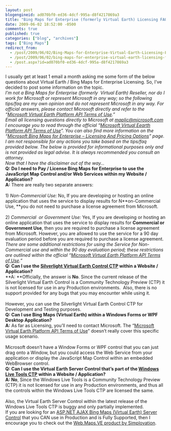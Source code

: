 ```yaml
---
layout: post
blogengineid: ad070bf0-ed36-4dcf-995a-d8f4217869a3
title: "Bing Maps for Enterprise (formerly Virtual Earth) Licensing FAQ"
date: 2009-06-02 18:52:00 -0500
comments: true
published: true
categories: ["blog", "archives"]
tags: ["Bing Maps"]
redirect_from: 
  - /post/2009/06/02/Bing-Maps-for-Enterprise-Virtual-Earth-Licensing-FAQ-Questions
  - /post/2009/06/02/bing-maps-for-enterprise-virtual-earth-licensing-faq-questions
  - /post.aspx?id=ad070bf0-ed36-4dcf-995a-d8f4217869a3
---
```

<!-- more -->

I usually get at least 1 email a month asking me some form of the below questions about Virtual Earth / Bing Maps for Enterprise Licensing. So, I’ve decided to post some information on the topic.  
<em>I’m not a Bing Maps for Enterprise (formerly&#160; Virtual Earth) Reseller, nor do I work for Microsoft or represent Microsoft in any way; so the following tips/faq are my own opinion and do not represent Microsoft in any way. For official answers, please contact Microsoft directly and refer to the “<a href="http://www.microsoft.com/maps/product/terms.html" target="_blank">Microsoft Virtual Earth Platform API Terms of Use</a>.”</em>  
<em>Email all licensing questions directly to Microsoft at <a href="mailto:maplic@microsoft.com">maplic@microsoft.com</a></em>  
<em>I encourage you to read through the official “<a href="http://www.microsoft.com/maps/product/terms.html" target="_blank">Microsoft Virtual Eearth Platform API Terms of Use</a>”. You can also find more information on the “<a href="http://www.microsoft.com/maps/product/licensing.aspx" target="_blank">Microsoft Bing Maps for Enterprise – Licensing And Pricing Options</a>” page.</em>  
<em>I am not responsible for any actions you take based on the tips/faq provided below. The below is provided for informational purposes only and is not provided as legal advise. It is always recommended you consult an attorney.</em>  
<em>Now that I have the disclaimer out of the way…</em>  
**Q: Do I need to Pay / License Bing Maps for Enterprise to use the JavaScript Map Control and/or Web Services within my Website / Application?**  
**A:** There are really two separate answers:&#160; <br />    <br />1) <em>Non-Commercial Use:</em> No, If you are developing or hosting an online application that uses the service to display results for N**on-Commercial Use, **you do not need to purchase a license agreement from Microsoft.&#160; <br />    <br />2) <em>Commercial&#160; or Government Use:</em> Yes, If you are developing or hosting an online application that uses the service to display results for **Commercial or Government Use**, then you are required to purchase a license agreement from Microsoft. However, you are allowed to use the service for a 90 day evaluation period before you are required to purchase a license agreement.  
<em>There are some additional restrictions for using the Service for Non-Commercial use and within the 90 day evaluation period; these restrictions are outlined within the official “</em><a href="http://www.microsoft.com/maps/product/terms.html" target="_blank"><em>Microsoft Virtual Earth Platform API Terms of Use</em></a><em>.”</em>  
**Q: Can I use the <a href="http://connect.microsoft.com/silverlightmapcontrolctp" target="_blank">Silverlight Virtual Earth Control CTP</a> within a Website / Application?**  
**A: **Officially, the answer is **No**. Since the current release of the Silverlight Virtual Earth Control is a Community Technology Preview (CTP) it is not licensed for use in any Production environments.&#160; Also, there is no support provided for any bugs that you may encounter while using it.     <br />    <br />However, you can use the Silverlight Virtual Earth Control CTP for Development and Testing purposes.  
**Q: Can I use Bing Maps (Virtual Earth) within a Windows Forms or WPF Desktop Application?**  
**A:** As far as Licensing, you’ll need to contact Microsoft. The “<a href="http://www.microsoft.com/maps/product/terms.html" target="_blank">Microsoft Virtual Earth Platform API Terms of Use</a>” doesn’t really cover this specific usage scenario.     <br />    <br />Microsoft doesn’t have a Window Forms or WPF control that you can just drag onto a Window, but you could access the Web Service from your application or display the JavaScript Map Control within an embedded WebBrowser control.  
**Q: Can I use the Virtual Earth Server Control that’s part of the <a href="http://dev.live.com/tools/" target="_blank">Windows Live Tools CTP</a> within a Website / Application?**  
**A: No**, Since the Windows Live Tools is a Community Technology Preview (CTP) it is not licensed for use in any Production environments, and thus all the controls within the Windows Live Tools CTP are licensed the same.     <br />    <br />Also, the Virtual Earth Server Control within the latest release of the Windows Live Tools CTP is buggy and only partially implemented.  
If you are looking for an <a href="http://simplovation.com/page/webmapsve.aspx" target="_blank">ASP.NET AJAX Bing Maps (Virtual Earth) Server Control</a> that you CAN use in Production and is Fully Supported, then I encourage you to check out the <a href="http://simplovation.com/page/webmapsve.aspx" target="_blank">Web.Maps.VE product by Simplovation</a>.
